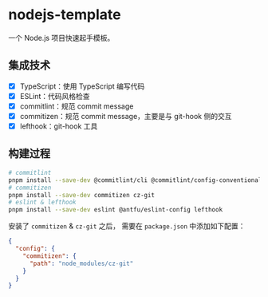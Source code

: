 # nodejs-template

一个 Node.js 项目快速起手模板。

## 集成技术

- [x] TypeScript：使用 TypeScript 编写代码
- [x] ESLint：代码风格检查
- [x] commitlint：规范 commit message
- [x] commitizen：规范 commit message，主要是与 git-hook 侧的交互
- [x] lefthook：git-hook 工具

## 构建过程

```bash
# commitlint
pnpm install --save-dev @commitlint/cli @commitlint/config-conventional
# commitizen
pnpm install --save-dev commitizen cz-git
# eslint & lefthook
pnpm install --save-dev eslint @antfu/eslint-config lefthook
```

安装了 `commitizen` & `cz-git` 之后，
需要在 `package.json` 中添加如下配置：

```json
{
  "config": {
    "commitizen": {
      "path": "node_modules/cz-git"
    }
  }
}
```
